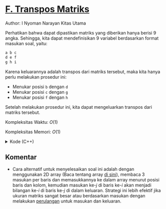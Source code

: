 # [F. Transpos Matriks](https://tlx.toki.id/courses/basic/chapters/03/problems/F)

Author: I Nyoman Narayan Kitas Utama

Perhatikan bahwa dapat dipastikan matriks yang diberikan hanya berisi 9 angka. Sehingga, kita dapat mendefinisikan 9 variabel berdasarkan format masukan soal, yaitu:

```c++
a b c
d e f
g h i
```

Karena keluarannya adalah transpos dari matriks tersebut, maka kita hanya perlu melakukan prosedur ini:
- Menukar posisi `b` dengan `d`
- Menukar posisi `c` dengan `g`
- Menukar posisi `f` dengan `h`

Setelah melakukan prosedur ini, kita dapat mengeluarkan transpos dari matriks tersebut.

Kompleksitas Waktu: $O(1)$

Kompleksitas Memori: $O(1)$

<details>
  <summary>Kode (C++)</summary>
C++ (stdio.h library):

```c++
#include <stdio.h>

int main() {
    int a,b,c,d,e,f,g,h,i;
    scanf("%d %d %d",&a,&b,&c);
    scanf("%d %d %d",&d,&e,&f);
    scanf("%d %d %d",&g,&h,&i);
    printf("%d %d %d\n",a,d,g);
    printf("%d %d %d\n",b,e,h);
    printf("%d %d %d\n",c,f,i);
    return 0;
}
```

C++ (iostream library):

```c++
#include <iostream>

using namespace std;

int main() {
    int a,b,c,d,e,f,g,h,i;
    cin >> a >> b >> c;
    cin >> d >> e >> f;
    cin >> g >> h >> i;
    cout << a << " " << d << " " << g << endl;
    cout << b << " " << e << " " << h << endl;
    cout << c << " " << f << " " << i << endl;
    return 0;
}
```
</details>

## Komentar
    
- Cara alternatif untuk menyelesaikan soal ini adalah dengan menggunakan 2D array (Baca tentang array [di sini](https://tlx.toki.id/courses/basic/chapters/09/lessons/A)), membaca 3 masukan per baris dan memasukkannya ke dalam array menurut posisi baris dan kolom, kemudian masukan ke-$j$ di baris ke-$i$ akan menjadi bilangan ke-$i$ di baris ke-$j$ di dalam keluaran. Strategi ini lebih efektif jika ukuran matriks sangat besar atau berdasarkan masukan dengan melakukan [perulangan](https://tlx.toki.id/courses/basic/chapters/06/lessons/A) untuk masukan dan keluaran.



<!-- Tambahkan referensi link materi yang berhubungan apabila perlu

## Materi Yang Berhubungan
    
- Komentar I
- Komentar II

-->

<!-- Tambahkan referensi link soal yang berhubungan apabila perlu

## Soal Yang Berhubungan
    
- [Nama Soal 1](link-soal)
- [Nama Soal II](link-soal)

-->